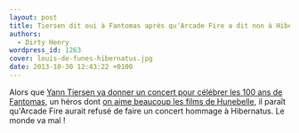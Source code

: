 ```yaml
---
layout: post
title: Tiersen dit oui à Fantomas après qu'Arcade Fire a dit non à Hibernatus
authors:
  - Dirty Henry
wordpress_id: 1263
cover: louis-de-funes-hibernatus.jpg
date: 2013-10-30 12:43:22 +0100
---
```


Alors que [Yann Tiersen va donner un concert pour célébrer les 100 ans de
Fantomas][1], un héros dont [on aime beaucoup les films de Hunebelle](784), il
paraît qu'Arcade Fire aurait refusé de faire un concert hommage à Hibernatus. Le
monde va mal !

[1]:
  http://www.infoconcert.com/news/yann-tiersen-redonne-vie-a-fantomas-au-theatre-du-chatelet-8900.html
